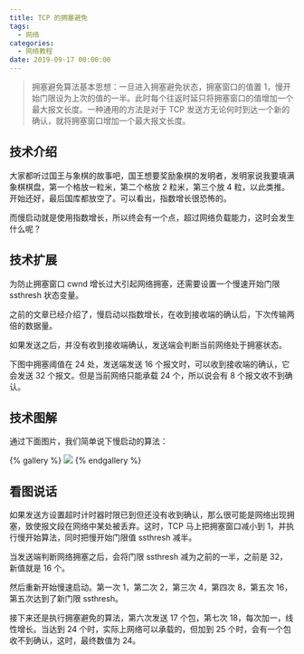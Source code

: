 ```yaml
---
title: TCP 的拥塞避免
tags:
  - 网络
categories:
  - 网络教程
date: 2019-09-17 00:00:00
---
```


> 拥塞避免算法基本思想：一旦进入拥塞避免状态，拥塞窗口的值置 1，慢开始门限设为上次的值的一半。此时每个往返时延只将拥塞窗口的值增加一个最大报文长度。一种通用的方法是对于 TCP 发送方无论何时到达一个新的确认，就将拥塞窗口增加一个最大报文长度。

<!-- more -->

## 技术介绍

大家都听过国王与象棋的故事吧，国王想要奖励象棋的发明者，发明家说我要填满象棋棋盘，第一个格放一粒米，第二个格放 2 粒米，第三个放 4 粒，以此类推。开始还好，最后国库都放空了。可以看出，指数增长很恐怖的。

而慢启动就是使用指数增长，所以终会有一个点，超过网络负载能力，这时会发生什么呢？

## 技术扩展

为防止拥塞窗口 cwnd 增长过大引起网络拥塞，还需要设置一个慢速开始门限 ssthresh 状态变量。

之前的文章已经介绍了，慢启动以指数增长，在收到接收端的确认后，下次传输两倍的数据量。

如果发送之后，并没有收到接收端确认，发送端会判断当前网络处于拥塞状态。

下图中拥塞阈值在 24 处，发送端发送 16 个报文时，可以收到接收端的确认，它会发送 32 个报文。但是当前网络只能承载 24 个，所以说会有 8 个报文收不到确认。

## 技术图解

通过下面图片，我们简单说下慢启动的算法：

{% gallery %}
![](https://cdn.dusays.com/2019/09/70-1.jpg/1)
{% endgallery %}

## 看图说话

如果发送方设置超时计时器时限已到但还没有收到确认，那么很可能是网络出现拥塞，致使报文段在网络中某处被丢弃。这时，TCP 马上把拥塞窗口减小到 1，并执行慢开始算法，同时把慢开始门限值 ssthresh 减半。

当发送端判断网络拥塞之后，会将门限 ssthresh 减为之前的一半，之前是 32，新值就是 16 个。

然后重新开始慢速启动。第一次 1，第二次 2，第三次 4，第四次 8，第五次 16，第五次达到了新门限 ssthresh。

接下来还是执行拥塞避免的算法，第六次发送 17 个包，第七次 18，每次加一，线性增长。当达到 24 个时，实际上网络可以承载的，但加到 25 个时，会有一个包收不到确认，这时，最终数值为 24。